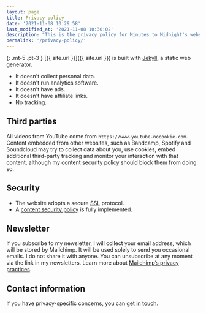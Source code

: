 ```yaml
---
layout: page
title: Privacy policy
date: '2021-11-08 10:29:58'
last_modified_at: '2021-11-08 10:30:02'
description: "This is the privacy policy for Minutes to Midnight's website. I do not collect any personal data about visitors."
permalink: '/privacy-policy/'
---
```

{: .mt-5 .pt-3 }
[{{ site.url }}]({{ site.url }}) is built with [Jekyll](https://jekyllrb.com/ "Jekyll website"), a static web generator.

- It doesn't collect personal data.
- It doesn't run analytics software.
- It doesn't have ads.
- It doesn't have affiliate links.
- No tracking.

## Third parties

All videos from YouTube come from `https://www.youtube-nocookie.com`. Content embedded from other websites, such as Bandcamp, Spotify and Soundcloud may try to collect data about you, use cookies, embed additional third-party tracking and monitor your interaction with that content, although my content security policy should block them from doing so.

## Security

- The website adopts a secure <abbr title="Secure Sockets Layer">SSL</abbr> protocol.
- A [content security policy](https://securityheaders.com/?q=minutestomidnight.co.uk&followRedirects=on) is fully implemented.

## Newsletter

If you subscribe to my newsletter, I will collect your email address, which will be stored by Mailchimp. It will be used solely to send you occasional emails. I do not share it with anyone. You can unsubscribe at any moment via the link in my newsletters. Learn more about [Mailchimp’s privacy practices](https://mailchimp.com/legal/ "Go to the Mailchimp website").

## Contact information

If you have privacy-specific concerns, you can [get in touch](/contact/).